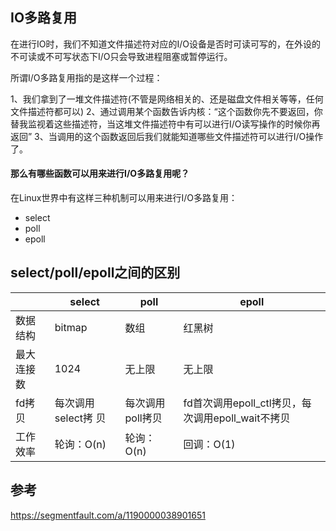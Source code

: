 ## IO多路复用

在进行IO时，我们不知道文件描述符对应的I/O设备是否时可读可写的，在外设的不可读或不可写状态下I/O只会导致进程阻塞或暂停运行。

所谓I/O多路复用指的是这样一个过程：

1、我们拿到了一堆文件描述符(不管是网络相关的、还是磁盘文件相关等等，任何文件描述符都可以)
2、通过调用某个函数告诉内核：“这个函数你先不要返回，你替我监视着这些描述符，当这堆文件描述符中有可以进行I/O读写操作的时候你再返回”
3、当调用的这个函数返回后我们就能知道哪些文件描述符可以进行I/O操作了。

#### 那么有哪些函数可以用来进行I/O多路复用呢？

在Linux世界中有这样三种机制可以用来进行I/O多路复用：

* select
* poll
* epoll

## select/poll/epoll之间的区别

|            | select              | poll             | epoll                                             |
| ---------- | ------------------- | ---------------- | ------------------------------------------------- |
| 数据结构   | bitmap              | 数组             | 红黑树                                            |
| 最大连接数 | 1024                | 无上限           | 无上限                                            |
| fd拷贝     | 每次调用select拷 贝 | 每次调用poll拷贝 | fd首次调用epoll_ctl拷贝，每次调用epoll_wait不拷贝 |
| 工作效率   | 轮询：O(n)          | 轮询：O(n)       | 回调：O(1)                                        |

## 参考

https://segmentfault.com/a/1190000038901651

